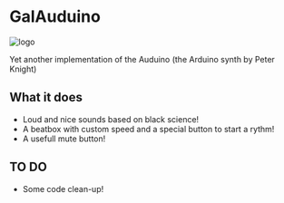 GalAuduino
==========

![logo](http://marcogalardini.altervista.org/galauduino.png)

Yet another implementation of the Auduino (the Arduino synth by Peter Knight)

What it does
------------

* Loud and nice sounds based on black science!
* A beatbox with custom speed and a special button to start a rythm!
* A usefull mute button!

TO DO
-----

* Some code clean-up!

